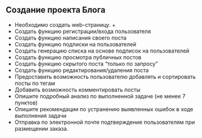 ## Создание проекта Блога

- Необходимо создать web-страницу. +
- Создать функцию регистрации/входа пользователя
- Создать функцию написания своего поста
- Создать функцию подписки на пользователей
- Создать генерацию списка на основе подписок на пользователей
- Создать функцию просмотра публичных постов
- Создать функцию скрытого поста “только по запросу”
- Создать функцию редактирования/удаления поста
- Предоставить возможность пользователю добавлять и сортировать посты по тегам
- Добавить возможность комментировать посты
- Опишите подробный анализ по выполненной задаче (не менее 7 пунктов)
- Опишите рекомендации по устранению выявленных ошибок в ходе выполнения задачи
- Отправка по электронной почте подтверждение пользователям при размещении заказа.